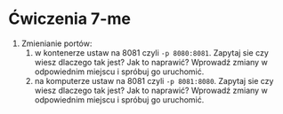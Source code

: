 # Ćwiczenia 7-me

1. Zmienianie portów:
	1. w kontenerze ustaw na 8081 czyli `-p 8080:8081`. Zapytaj sie czy wiesz dlaczego tak jest? Jak to naprawić? Wprowadź zmiany w odpowiednim miejscu i spróbuj go uruchomić.
	2. na komputerze ustaw na 8081 czyli `-p 8081:8080`. Zapytaj sie czy wiesz dlaczego tak jest? Jak to naprawić? Wprowadź zmiany w odpowiednim miejscu i spróbuj go uruchomić.